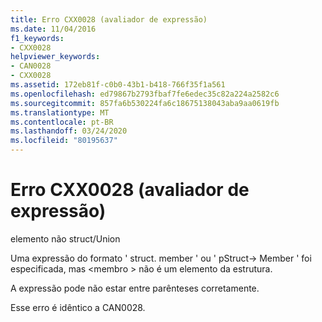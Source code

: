 ```yaml
---
title: Erro CXX0028 (avaliador de expressão)
ms.date: 11/04/2016
f1_keywords:
- CXX0028
helpviewer_keywords:
- CAN0028
- CXX0028
ms.assetid: 172eb81f-c0b0-43b1-b418-766f35f1a561
ms.openlocfilehash: ed79867b2793fbaf7fe6edec35c82a224a2582c6
ms.sourcegitcommit: 857fa6b530224fa6c18675138043aba9aa0619fb
ms.translationtype: MT
ms.contentlocale: pt-BR
ms.lasthandoff: 03/24/2020
ms.locfileid: "80195637"
---
```

# <a name="expression-evaluator-error-cxx0028"></a>Erro CXX0028 (avaliador de expressão)

elemento não struct/Union

Uma expressão do formato ' struct. member ' ou ' pStruct-> Member ' foi especificada, mas \<membro > não é um elemento da estrutura.

A expressão pode não estar entre parênteses corretamente.

Esse erro é idêntico a CAN0028.
